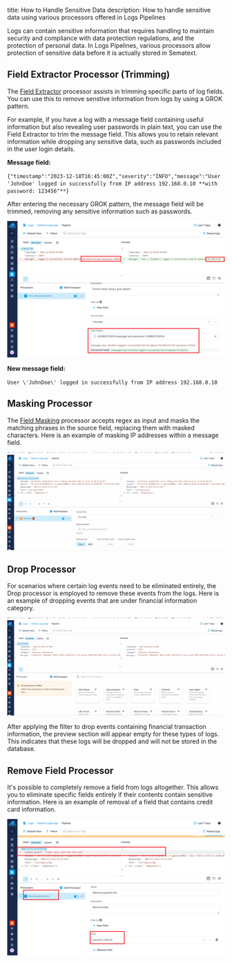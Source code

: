 title: How to Handle Sensitive Data
description: How to handle sensitive data using various processors offered in Logs Pipelines

Logs can contain sensitive information that requires handling to maintain security and compliance with data protection regulations, and the protection of personal data. In Logs Pipelines, various processors allow protection of sensitive data before it is actually stored in Sematext.

## Field Extractor Processor (Trimming)

The [Field Extractor](field-extractor-processor) processor assists in trimming specific parts of log fields. You can use this to remove senstive information from logs by using a GROK pattern.

For example, if you have a log with a message field containing useful information but also revealing user passwords in plain text, you can use the Field Extractor to trim the message field. This allows you to retain relevant information while dropping any sensitive data, such as passwords included in the user login details.

**Message field:**

`{"timestamp":"2023-12-18T16:45:00Z","severity":"INFO","message":"User 'JohnDoe' logged in successfully from IP address 192.168.0.10 **with password: 123456"**}`

After entering the necessary GROK pattern, the message field will be trimmed, removing any sensitive information such as passwords.

![Trim senstive data](../images/logs/pipelines/sensitive-data-trim.png)

**New message field:**

`User \'JohnDoe\' logged in successfully from IP address 192.168.0.10`

## Masking Processor

The [Field Masking](field-masking-processor) processor accepts regex as input and masks the matching phrases in the source field, replacing them with masked characters. Here is an example of masking IP addresses within a message field.

![Mask IP address](../images/logs/pipelines/sensitive-data-mask-ip-address.gif)

## Drop Processor

For scenarios where certain log events need to be eliminated entirely, the Drop processor is employed to remove these events from the logs. Here is an example of dropping events that are under financial information category.

![Drop Finance Data](../images/logs/pipelines/sensitive-data-drop-finance-data.gif)

After applying the filter to drop events containing financial transaction information, the preview section will appear empty for these types of logs. This indicates that these logs will be dropped and will not be stored in the database.

## Remove Field Processor

It's possible to completely remove a field from logs altogether. This allows you to eliminate specific fields entirely if their contents contain sensitive information. Here is an example of removal of a field that contains credit card information.

![Remove CC Field](../images/logs/pipelines/sensitive-data-remove-cc.png)
